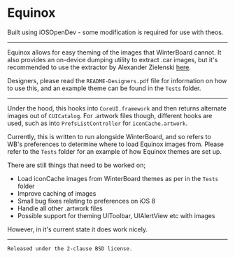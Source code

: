 Equinox
=======

Built using iOSOpenDev - some modification is required for use with theos.

- - - 

Equinox allows for easy theming of the images that WinterBoard cannot. It also provides an 
on-device dumping utility to extract .car images, but it's recommended to use the extractor
by Alexander Zielenski [here](https://github.com/alexzielenski/ThemeEngine).

Designers, please read the `README-Designers.pdf` file for information on how to use this, and
an example theme can be found in the `Tests` folder.

- - - 

Under the hood, this hooks into `CoreUI.framework` and then returns alternate images out of 
`CUICatalog`. For .artwork files though, different hooks are used, such as into `PrefsListController`
for `iconCache.artwork`.

Currently, this is written to run alongside WinterBoard, and so refers to WB's preferences
to determine where to load Equinox images from. Please refer to the `Tests` folder
for an example of how Equinox themes are set up.

There are still things that need to be worked on;

- Load iconCache images from WinterBoard themes as per in the `Tests` folder
- Improve caching of images
- Small bug fixes relating to preferences on iOS 8
- Handle all other .artwork files
- Possible support for theming UIToolbar, UIAlertView etc with images

However, in it's current state it does work nicely.

- - -

`Released under the 2-clause BSD license.`
